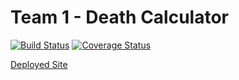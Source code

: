 # Team 1 - Death Calculator

[![Build Status](https://app.travis-ci.com/csci-499-fa22/team-1.svg?token=zjLGh1bQbp5yshWnmWjD&branch=main)](https://app.travis-ci.com/csci-499-fa22/team-1)
[![Coverage Status](https://coveralls.io/repos/github/csci-499-fa22/team-1/badge.svg?t=LeAGQ4)](https://coveralls.io/github/csci-499-fa22/team-1)

[Deployed Site](http://deathcalc.herokuapp.com/calculator/)
